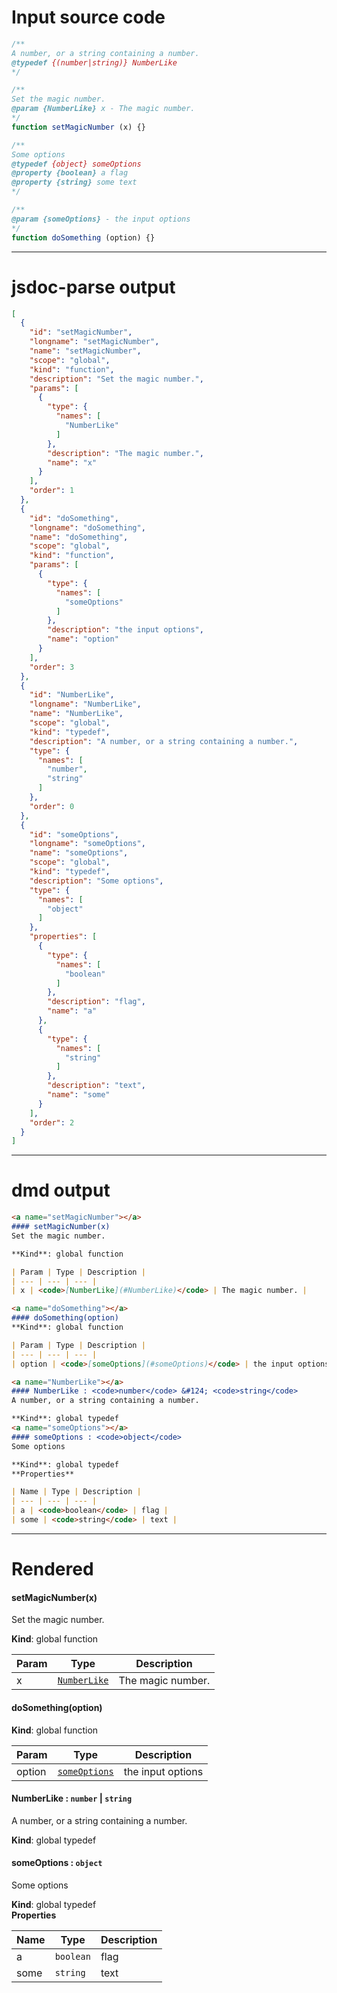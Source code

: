 # Input source code
```js
/**
A number, or a string containing a number.
@typedef {(number|string)} NumberLike
*/

/**
Set the magic number.
@param {NumberLike} x - The magic number.
*/
function setMagicNumber (x) {}

/**
Some options
@typedef {object} someOptions
@property {boolean} a flag
@property {string} some text
*/

/**
@param {someOptions} - the input options
*/
function doSomething (option) {}

```

* * * 

# jsdoc-parse output
```json
[
  {
    "id": "setMagicNumber",
    "longname": "setMagicNumber",
    "name": "setMagicNumber",
    "scope": "global",
    "kind": "function",
    "description": "Set the magic number.",
    "params": [
      {
        "type": {
          "names": [
            "NumberLike"
          ]
        },
        "description": "The magic number.",
        "name": "x"
      }
    ],
    "order": 1
  },
  {
    "id": "doSomething",
    "longname": "doSomething",
    "name": "doSomething",
    "scope": "global",
    "kind": "function",
    "params": [
      {
        "type": {
          "names": [
            "someOptions"
          ]
        },
        "description": "the input options",
        "name": "option"
      }
    ],
    "order": 3
  },
  {
    "id": "NumberLike",
    "longname": "NumberLike",
    "name": "NumberLike",
    "scope": "global",
    "kind": "typedef",
    "description": "A number, or a string containing a number.",
    "type": {
      "names": [
        "number",
        "string"
      ]
    },
    "order": 0
  },
  {
    "id": "someOptions",
    "longname": "someOptions",
    "name": "someOptions",
    "scope": "global",
    "kind": "typedef",
    "description": "Some options",
    "type": {
      "names": [
        "object"
      ]
    },
    "properties": [
      {
        "type": {
          "names": [
            "boolean"
          ]
        },
        "description": "flag",
        "name": "a"
      },
      {
        "type": {
          "names": [
            "string"
          ]
        },
        "description": "text",
        "name": "some"
      }
    ],
    "order": 2
  }
]
```

* * * 

# dmd output
```markdown
<a name="setMagicNumber"></a>
#### setMagicNumber(x)
Set the magic number.

**Kind**: global function  

| Param | Type | Description |
| --- | --- | --- |
| x | <code>[NumberLike](#NumberLike)</code> | The magic number. |

<a name="doSomething"></a>
#### doSomething(option)
**Kind**: global function  

| Param | Type | Description |
| --- | --- | --- |
| option | <code>[someOptions](#someOptions)</code> | the input options |

<a name="NumberLike"></a>
#### NumberLike : <code>number</code> &#124; <code>string</code>
A number, or a string containing a number.

**Kind**: global typedef  
<a name="someOptions"></a>
#### someOptions : <code>object</code>
Some options

**Kind**: global typedef  
**Properties**

| Name | Type | Description |
| --- | --- | --- |
| a | <code>boolean</code> | flag |
| some | <code>string</code> | text |

```

* * * 

# Rendered
<a name="setMagicNumber"></a>
#### setMagicNumber(x)
Set the magic number.

**Kind**: global function  

| Param | Type | Description |
| --- | --- | --- |
| x | <code>[NumberLike](#NumberLike)</code> | The magic number. |

<a name="doSomething"></a>
#### doSomething(option)
**Kind**: global function  

| Param | Type | Description |
| --- | --- | --- |
| option | <code>[someOptions](#someOptions)</code> | the input options |

<a name="NumberLike"></a>
#### NumberLike : <code>number</code> &#124; <code>string</code>
A number, or a string containing a number.

**Kind**: global typedef  
<a name="someOptions"></a>
#### someOptions : <code>object</code>
Some options

**Kind**: global typedef  
**Properties**

| Name | Type | Description |
| --- | --- | --- |
| a | <code>boolean</code> | flag |
| some | <code>string</code> | text |

